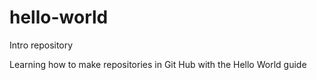# hello-world
Intro repository

Learning how to make repositories in Git Hub with the Hello World guide
